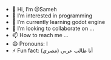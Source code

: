 - 👋 Hi, I’m @Sameh
- 👀 I’m interested in programming
- 🌱 I’m currently learning godot engine
- 💞️ I’m looking to collaborate on ...
- 📫 How to reach me ...
- 😄 Pronouns: ا
- ⚡ Fun fact: أنا طالب عربي (مصري)

<!---
Samehpr/Samehpr is a ✨ special ✨ repository because its `README.md` (this file) appears on your GitHub profile.
You can click the Preview link to take a look at your changes.
--->
